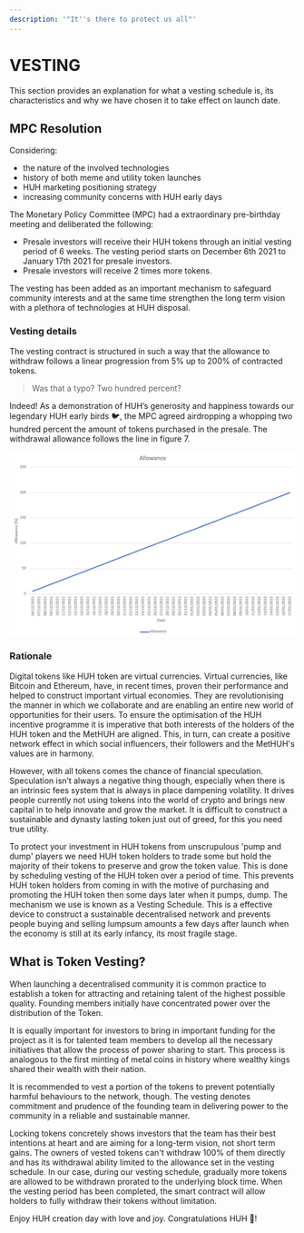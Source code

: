 ```yaml
---
description: '"It''s there to protect us all"'
---
```


# VESTING

This section provides an explanation for what a vesting schedule is, its characteristics and why we have chosen it to take effect on launch date.

## MPC Resolution

Considering:

* the nature of the involved technologies
* history of both meme and utility token launches
* HUH marketing positioning strategy
* increasing community concerns with HUH early days

The Monetary Policy Committee (MPC) had a extraordinary pre-birthday meeting and deliberated the following:

* Presale investors will receive their HUH tokens through an initial vesting period of 6 weeks. The vesting period starts on December 6th 2021 to January 17th 2021 for presale investors.
* Presale investors will receive 2 times more tokens.

The vesting has been added as an important mechanism to safeguard community interests and at the same time strengthen the long term vision with a plethora of technologies at HUH disposal.

### Vesting details

The vesting contract is structured in such a way that the allowance to withdraw follows a linear progression from 5% up to 200% of contracted tokens.

> Was that a typo? Two hundred percent?

Indeed! As a demonstration of HUH’s generosity and happiness towards our legendary HUH early birds 🐦, the MPC agreed airdropping a whopping two hundred percent the amount of tokens purchased in the presale. The withdrawal allowance follows the line in figure 7.

![Fig. 7. Withdrawal allowance line](<../.gitbook/assets/image (3).png>)

### Rationale

Digital tokens like HUH token are virtual currencies. Virtual currencies, like Bitcoin and Ethereum, have, in recent times, proven their performance and helped to construct important virtual economies. They are revolutionising the manner in which we collaborate and are enabling an entire new world of opportunities for their users. To ensure the optimisation of the HUH incentive programme it is imperative that both interests of the holders of the HUH token and the MetHUH are aligned. This, in turn, can create a positive network effect in which social influencers, their followers and the MetHUH's values are in harmony.

However, with all tokens comes the chance of financial speculation. Speculation isn’t always a negative thing though, especially when there is an intrinsic fees system that is always in place dampening volatility. It drives people currently not using tokens into the world of crypto and brings new capital in to help innovate and grow the market. It is difficult to construct a sustainable and dynasty lasting token just out of greed, for this you need true utility.

To protect your investment in HUH tokens from unscrupulous 'pump and dump' players we need HUH token holders to trade some but hold the majority of their tokens to preserve and grow the token value. This is done by scheduling vesting of the HUH token over a period of time. This prevents HUH token holders from coming in with the motive of purchasing and promoting the HUH token then some days later when it pumps, dump. The mechanism we use is known as a Vesting Schedule. This is a effective device to construct a sustainable decentralised network and prevents people buying and selling lumpsum amounts a few days after launch when the economy is still at its early infancy, its most fragile stage.

## What is Token Vesting?

When launching a decentralised community it is common practice to establish a token for attracting and retaining talent of the highest possible quality. Founding members initially have concentrated power over the distribution of the Token.

It is equally important for investors to bring in important funding for the project as it is for talented team members to develop all the necessary initiatives that allow the process of power sharing to start. This process is analogous to the first minting of metal coins in history where wealthy kings shared their wealth with their nation. &#x20;

It is recommended to vest a portion of the tokens to prevent potentially harmful behaviours to the network, though. The vesting denotes commitment and prudence of the founding team in delivering power to the community in a reliable and sustainable manner.

Locking tokens concretely shows investors that the team has their best intentions at heart and are aiming for a long-term vision, not short term gains. The owners of vested tokens can't withdraw 100% of them directly and has its withdrawal ability limited to the allowance set in the vesting schedule. In our case, during our vesting schedule, gradually more tokens are allowed to be withdrawn prorated to the underlying block time. When the vesting period has been completed, the smart contract will allow holders to fully withdraw their tokens without limitation.

Enjoy HUH creation day with love and joy. Congratulations HUH 🎂!

